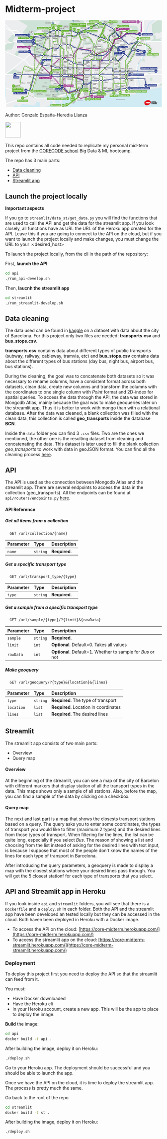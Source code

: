 # Midterm-project

![](imgs/tp_barna.jpg)

Author: Gonzalo España-Heredia Llanza

<p align="left"> <img src="https://www.corecode.school/branding/logo_app.png" width="50" height="50" /> </p> 

This repo contains all code needed to replicate my personal mid-term project from the [CORECODE school](https://www.corecode.school/bootcamp/bdml) Big Data & ML bootcamp.

The repo has 3 main parts:
- [Data cleaning](https://github.com/gehll/Midterm-project/tree/main/clean_data)
- [API](https://github.com/gehll/Midterm-project/tree/main/api)
- [Streamlit app](https://github.com/gehll/Midterm-project/tree/main/streamlit)

## Launch the project locally

**Important aspects**

If you go to `streamlit/data_st/get_data.py` you will find the functions that are used to call the API and get the data for the streamlit app. If you look closely, all functions have as URL the URL of the Heroku app created for the API. Leave this if you are going to connect to the API on the cloud, but if you want to launch the project locally and make changes, you must change the URL to your <localhost>:<desired_host>

To launch the project locally, from the cli in the path of the repository:

First, **launch the API**:

```bash
cd api
./run_api-develop.sh
```

Then, **laucnh the streamlit app**

```bash
cd streamlit
./run_streamlit-develop.sh
```

 
## Data cleaning

The data used can be found in [kaggle](https://www.kaggle.com/datasets/xvivancos/barcelona-data-sets) on a dataset with data about the city of Barcelona. For this project only two files are needed: **transports.csv** and **bus_stops.csv**.

**transports.csv** contains data about different types of public transports (subway, railway, cableway, tramvia, etc) and **bus_stops.csv** contains data about the different types of bus stations (day bus, night bus, airport bus, bus stations). 

During the cleaning, the goal was to concatenate both datasets so it was necessary to rename columns, have a consistent format across both datasets, clean data, create new columns and transform the columns with the coordinates to one single column with *Point* format and 2D-index for spatial queries. To access the data through the API, the data was stored in Mongodb Atlas, mainly because the goal was to make geoqueries later on the streamlit app. Thus it is better to work with mongo than with a relational database. After the data was cleaned, a blank collection was filled with the clean data, this collection is called **geo_transports** inside the database **BCN**.
  
Inside the `data` folder you can find 3 `.csv` files. Two are the ones we mentioned, the other one is the resulting dataset from cleaning and concatenating the data. This dataset is later used to fill the blank collection *geo_transports* to work with data in geoJSON format. You can find all the cleaning process [here](https://github.com/gehll/Midterm-project/blob/main/clean_data/clean.ipynb).

## API

The API is used as the connection between Mongodb Atlas and the streamlit app. There are several endpoints to access the data in the collection (geo_transports). All the endpoints can be found at `api/routers/endpoints.py` [here](https://github.com/gehll/Midterm-project/blob/BACKUP/api/Routers/endpoints.py).


#### API Reference

##### Get all items from a collection

```http
  GET /url/collection/{name}
```

| Parameter | Type     | Description                |
| :-------- | :------- | :------------------------- |
| `name` | `string` | **Required**.|

##### Get a specific transport type

```http
  GET /url/transport_type/{type}
```

| Parameter | Type     | Description                       |
| :-------- | :------- | :-------------------------------- |
| `type`      | `string` | **Required**. |

##### Get a sample from a specific transport type

```http
  GET /url/sample/{type}/?{limit}&{rawData}
```

| Parameter | Type     | Description                       |
| :-------- | :------- | :-------------------------------- |
| `sample`      | `string` | **Required**. |
| `limit`      | `int` | **Optional**. Default=0. Takes all values |
| `rawData`      | `int` | **Optional**. Default=1. Whether to sample for *Bus* or not |


##### Make geoquery

```http
  GET /url/geoquery/?{type}&{location}&{lines}
```

| Parameter | Type     | Description                       |
| :-------- | :------- | :-------------------------------- |
| `type`      | `string` | **Required**. The type of transport|
| `location`      | `list` | **Required**. Location in coordinates|
| `lines`      | `list` | **Required**. The desired lines|


## Streamlit

The streamlit app consists of two main parts:
- Overview
- Query map

#### Overview

At the beginning of the streamlit, you can see a map of the city of Barcelon with different markers that display station of all the transport types in the data. This maps shows only a sample of all stations. Also, before the map, you can find a sample of the data by clicking on a checkbox.

#### Query map

The next and last part is a map that shows the closests transport stations based on a query. The query asks you to enter some coordinates, the types of transport you would like to filter (maximum 2 types) and the desired lines from those types of transport. When filtering for the lines, the list can be quite long, especially if you select *Bus*. The reason of showing a list and choosing from the list instead of asking for the desired lines with text input, is because I suppose that most of the people don't know the names of the lines for each type of transport in Barcelona.

After introducing the query parameters, a geoquery is made to display a map with the closest stations where your desired lines pass through. You will get the 5 closest stationf for each type of transports that you select.


## API and Streamlit app in Heroku

If you look inside `api` and `streamlit` folders, you will see that there is a `Dockerfile` and a `deploy.sh` in each folder. Both the API and the streamlit app have been developed an tested locally but they can be accessed in the cloud. Both haven been deployed in Heroku with a Docker image.

- To access the API on the cloud: [https://core-midterm.herokuapp.com/](https://core-midterm.herokuapp.com/)
- To access the streamlit app on the cloud: [https://core-midterm-streamlit.herokuapp.com/](https://core-midterm-streamlit.herokuapp.com/)


### Deployment

To deploy this project first you need to deploy the API so that the streamlit can feed from it.

You must:
- Have Docker downloaded 
- Have the Heroku cli 
- In your Heroku account, create a new app. This will be the app to place to deploy the image.

**Build** the image:

```bash
cd api
docker build -t api .
```

After building the image, deploy it on Heroku:

```bash
./deploy.sh
```

Go to your Heroku app. The deployment should be successful and you should be able to launch the app.

Once we have the API on the cloud, it is time to deploy the streamlit app. The process is pretty much the same.

Go back to the root of the repo

```bash
cd streamlit
docker build -t st .
```

After building the image, deploy it on Heroku:

```bash
./deploy.sh
```

